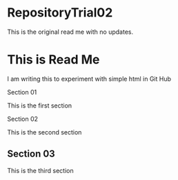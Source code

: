 # RepositoryTrial02
This is the original read me with no updates. 
<h1>This is Read Me</h1>
    <p>I am writing this to experiment with simple html in Git Hub</p>

</h2>Section 01</h2>
    <p>This is the first section</p>
</h2>Section 02</h2>
    <p>This is the second section</p>
<h2>Section 03</h2>
    <p>This is the third section</p>
    